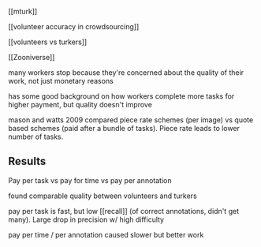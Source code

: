 [[mturk]]

[[volunteer accuracy in crowdsourcing]]

[[volunteers vs turkers]]

[[Zooniverse]]

many workers stop because they're concerned about the quality of their work, not just monetary reasons

has some good background on how workers complete more tasks for higher payment, but quality doesn't improve

mason and watts 2009 compared piece rate schemes (per image) vs quote based schemes (paid after a bundle of tasks). Piece rate leads to lower number of tasks.

Results
-------

Pay per task vs pay for time vs pay per annotation

found comparable quality between volunteers and turkers

pay per task is fast, but low [[recall]] (of correct annotations, didn't get many). Large drop in precision w/ high difficulty

pay per time / per annotation caused slower but better work
